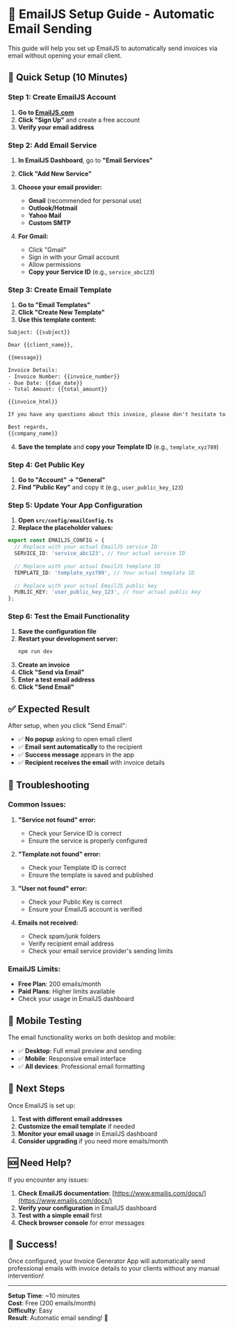 # 📧 EmailJS Setup Guide - Automatic Email Sending

This guide will help you set up EmailJS to automatically send invoices via email without opening your email client.

## 🚀 Quick Setup (10 Minutes)

### Step 1: Create EmailJS Account

1. **Go to [EmailJS.com](https://www.emailjs.com/)**
2. **Click "Sign Up"** and create a free account
3. **Verify your email address**

### Step 2: Add Email Service

1. **In EmailJS Dashboard**, go to **"Email Services"**
2. **Click "Add New Service"**
3. **Choose your email provider:**
   - **Gmail** (recommended for personal use)
   - **Outlook/Hotmail**
   - **Yahoo Mail**
   - **Custom SMTP**

4. **For Gmail:**
   - Click "Gmail"
   - Sign in with your Gmail account
   - Allow permissions
   - **Copy your Service ID** (e.g., `service_abc123`)

### Step 3: Create Email Template

1. **Go to "Email Templates"**
2. **Click "Create New Template"**
3. **Use this template content:**

```html
Subject: {{subject}}

Dear {{client_name}},

{{message}}

Invoice Details:
- Invoice Number: {{invoice_number}}
- Due Date: {{due_date}}
- Total Amount: {{total_amount}}

{{invoice_html}}

If you have any questions about this invoice, please don't hesitate to contact us.

Best regards,
{{company_name}}
```

4. **Save the template** and **copy your Template ID** (e.g., `template_xyz789`)

### Step 4: Get Public Key

1. **Go to "Account" → "General"**
2. **Find "Public Key"** and copy it (e.g., `user_public_key_123`)

### Step 5: Update Your App Configuration

1. **Open `src/config/emailConfig.ts`**
2. **Replace the placeholder values:**

```typescript
export const EMAILJS_CONFIG = {
  // Replace with your actual EmailJS service ID
  SERVICE_ID: 'service_abc123', // Your actual service ID
  
  // Replace with your actual EmailJS template ID
  TEMPLATE_ID: 'template_xyz789', // Your actual template ID
  
  // Replace with your actual EmailJS public key
  PUBLIC_KEY: 'user_public_key_123', // Your actual public key
};
```

### Step 6: Test the Email Functionality

1. **Save the configuration file**
2. **Restart your development server:**
   ```bash
   npm run dev
   ```
3. **Create an invoice**
4. **Click "Send via Email"**
5. **Enter a test email address**
6. **Click "Send Email"**

## ✅ Expected Result

After setup, when you click "Send Email":
- ✅ **No popup** asking to open email client
- ✅ **Email sent automatically** to the recipient
- ✅ **Success message** appears in the app
- ✅ **Recipient receives the email** with invoice details

## 🔧 Troubleshooting

### Common Issues:

1. **"Service not found" error:**
   - Check your Service ID is correct
   - Ensure the service is properly configured

2. **"Template not found" error:**
   - Check your Template ID is correct
   - Ensure the template is saved and published

3. **"User not found" error:**
   - Check your Public Key is correct
   - Ensure your EmailJS account is verified

4. **Emails not received:**
   - Check spam/junk folders
   - Verify recipient email address
   - Check your email service provider's sending limits

### EmailJS Limits:

- **Free Plan**: 200 emails/month
- **Paid Plans**: Higher limits available
- Check your usage in EmailJS dashboard

## 📱 Mobile Testing

The email functionality works on both desktop and mobile:
- ✅ **Desktop**: Full email preview and sending
- ✅ **Mobile**: Responsive email interface
- ✅ **All devices**: Professional email formatting

## 🎯 Next Steps

Once EmailJS is set up:

1. **Test with different email addresses**
2. **Customize the email template** if needed
3. **Monitor your email usage** in EmailJS dashboard
4. **Consider upgrading** if you need more emails/month

## 🆘 Need Help?

If you encounter any issues:

1. **Check EmailJS documentation**: [https://www.emailjs.com/docs/](https://www.emailjs.com/docs/)
2. **Verify your configuration** in EmailJS dashboard
3. **Test with a simple email** first
4. **Check browser console** for error messages

## 🎉 Success!

Once configured, your Invoice Generator App will automatically send professional emails with invoice details to your clients without any manual intervention!

---

**Setup Time**: ~10 minutes  
**Cost**: Free (200 emails/month)  
**Difficulty**: Easy  
**Result**: Automatic email sending! 🚀
